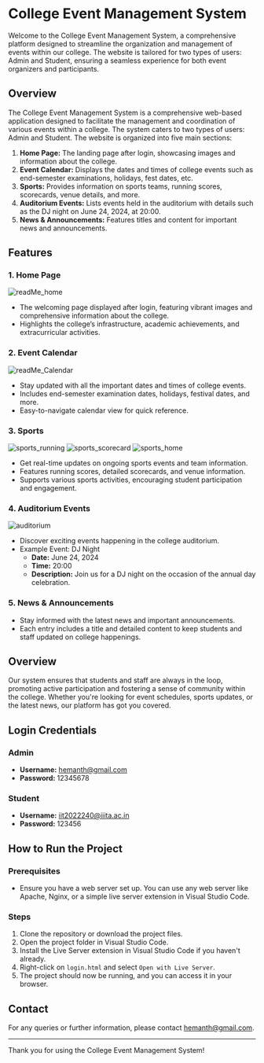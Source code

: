 # College Event Management System

Welcome to the College Event Management System, a comprehensive platform designed to streamline the organization and management of events within our college. The website is tailored for two types of users: Admin and Student, ensuring a seamless experience for both event organizers and participants.

## Overview
The College Event Management System is a comprehensive web-based application designed to facilitate the management and coordination of various events within a college. The system caters to two types of users: Admin and Student. The website is organized into five main sections:

1. **Home Page:** The landing page after login, showcasing images and information about the college.
2. **Event Calendar:** Displays the dates and times of college events such as end-semester examinations, holidays, fest dates, etc.
3. **Sports:** Provides information on sports teams, running scores, scorecards, venue details, and more.
4. **Auditorium Events:** Lists events held in the auditorium with details such as the DJ night on June 24, 2024, at 20:00.
5. **News & Announcements:** Features titles and content for important news and announcements.

## Features

### 1. Home Page
![readMe_home](https://github.com/temp1codingacc/IIITA-s_college_website/assets/171582799/b9a3705a-3803-4d49-93cf-693109387760)
- The welcoming page displayed after login, featuring vibrant images and comprehensive information about the college.
- Highlights the college’s infrastructure, academic achievements, and extracurricular activities.

### 2. Event Calendar
![readMe_Calendar](https://github.com/temp1codingacc/IIITA-s_college_website/assets/171582799/3c95a145-e5d3-44e5-8053-8d65eb39c319)
- Stay updated with all the important dates and times of college events.
- Includes end-semester examination dates, holidays, festival dates, and more.
- Easy-to-navigate calendar view for quick reference.

### 3. Sports
![sports_running](https://github.com/temp1codingacc/IIITA-s_college_website/assets/171582799/61c41bfa-119e-4482-bb63-f65137cfab0a)
![sports_scorecard](https://github.com/temp1codingacc/IIITA-s_college_website/assets/171582799/23944264-3da4-42b0-96bb-14edc74fbba8)
![sports_home](https://github.com/temp1codingacc/IIITA-s_college_website/assets/171582799/3632e798-176e-434d-bf1d-09b088eb5734)
- Get real-time updates on ongoing sports events and team information.
- Features running scores, detailed scorecards, and venue information.
- Supports various sports activities, encouraging student participation and engagement.

### 4. Auditorium Events
![auditorium](https://github.com/temp1codingacc/IIITA-s_college_website/assets/171582799/05b71052-1f8a-4cc9-b02a-fc7f9105f275)
- Discover exciting events happening in the college auditorium.
- Example Event: DJ Night
  - **Date:** June 24, 2024
  - **Time:** 20:00
  - **Description:** Join us for a DJ night on the occasion of the annual day celebration.

### 5. News & Announcements
- Stay informed with the latest news and important announcements.
- Each entry includes a title and detailed content to keep students and staff updated on college happenings.


## Overview

Our system ensures that students and staff are always in the loop, promoting active participation and fostering a sense of community within the college. Whether you're looking for event schedules, sports updates, or the latest news, our platform has got you covered.

## Login Credentials

### Admin
- **Username:** hemanth@gmail.com
- **Password:** 12345678

### Student
- **Username:** iit2022240@iiita.ac.in
- **Password:** 123456

## How to Run the Project

### Prerequisites
- Ensure you have a web server set up. You can use any web server like Apache, Nginx, or a simple live server extension in Visual Studio Code.

### Steps
1. Clone the repository or download the project files.
2. Open the project folder in Visual Studio Code.
3. Install the Live Server extension in Visual Studio Code if you haven't already.
4. Right-click on `login.html` and select `Open with Live Server`.
5. The project should now be running, and you can access it in your browser.

## Contact
For any queries or further information, please contact [hemanth@gmail.com](mailto:hemanth@gmail.com).

---

Thank you for using the College Event Management System!
